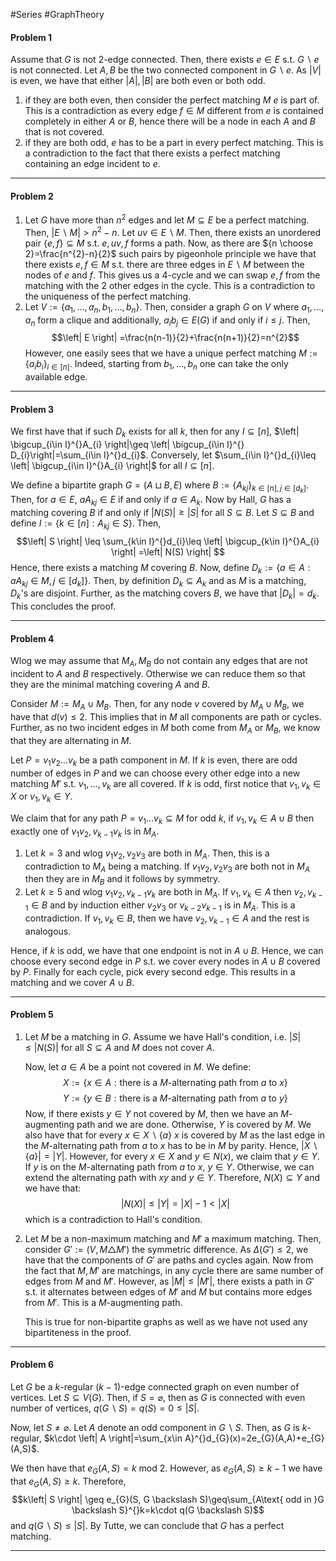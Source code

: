 #Series #GraphTheory 

#### Problem 1
Assume that $G$ is not $2$-edge connected. Then, there exists $e\in E$ s.t. $G \backslash e$ is not connected. Let $A,B$ be the two connected component in $G \backslash e$. As $\left| V \right|$ is even, we have that either $\left| A \right|,\left| B \right|$ are both even or both odd.
1. if they are both even, then consider the perfect matching $M$ $e$ is part of. This is a contradiction as every edge $f\in M$ different from $e$ is contained completely in either $A$ or $B$, hence there will be a node in each $A$ and $B$ that is not covered. 
2. if they are both odd, $e$ has to be a part in every perfect matching. This is a contradiction to the fact that there exists a perfect matching containing an edge incident to $e$. 

---
#### Problem 2
1. Let $G$ have more than $n^{2}$ edges and let $M\subseteq E$ be a perfect matching. Then, $\left| E \backslash M \right|> n^2-n$. Let $uv\in E \backslash M$. Then, there exists an unordered pair $\{ e,f \}\subseteq M$ s.t. $e,uv,f$ forms a path. Now, as there are ${n \choose 2}=\frac{n^{2}-n}{2}$ such pairs by pigeonhole principle we have that there exists $e,f\in M$ s.t. there are three edges in $E \backslash M$ between the nodes of $e$ and $f$. This gives us a $4$-cycle and we can swap $e,f$ from the matching with the 2 other edges in the cycle. This is a contradiction to the uniqueness of the perfect matching.
2. Let $V:=\{ a_{1},\dots,a_{n},b_{1},\dots,b_{n} \}$. Then, consider a graph $G$ on $V$ where $a_{1},\dots,a_{n}$ form a clique and additionally, $a_{i}b_{j}\in E(G)$ if and only if $i\leq j$. Then, $$\left| E \right| =\frac{n(n-1)}{2}+\frac{n(n+1)}{2}=n^{2}$$However, one easily sees that we have a unique perfect matching $M:=\{ a_{i}b_{i} \}_{i\in[n]}$. Indeed, starting from $b_{1},\dots,b_{n}$ one can take the only available edge. 

---
#### Problem 3

We first have that if such $D_{k}$ exists for all $k$, then for any $I\subseteq [n]$, $\left| \bigcup_{i\in I}^{}A_{i} \right|\geq \left| \bigcup_{i\in I}^{} D_{i}\right|=\sum_{i\in I}^{}d_{i}$. Conversely, let $\sum_{i\in I}^{}d_{i}\leq \left| \bigcup_{i\in I}^{}A_{i} \right|$ for all $I\subseteq [n]$. 

We define a bipartite graph $G=(A\sqcup B,E)$ where $B:=\{ A_{kj} \}_{k\in [n],j\in [d_{k}]}$. Then, for $a\in E$, $aA_{kj}\in E$ if and only if $a\in A_{k}$. Now by Hall, $G$ has a matching covering $B$ if and only if $\left| N(S) \right|\geq \left| S \right|$ for all $S\subseteq B$. Let $S\subseteq B$ and define $I:=\{ k\in[n]:A_{kj}\in S \}$. Then, $$\left| S \right| \leq \sum_{k\in I}^{}d_{i}\leq \left| \bigcup_{k\in I}^{}A_{i} \right| =\left| N(S) \right| $$Hence, there exists a matching $M$ covering $B$. Now, define $D_{k}:=\{ a\in A: aA_{kj} \in M,j\in [d_{k}]\}$. Then, by definition $D_{k}\subseteq A_{k}$ and as $M$ is a matching, $D_{k}$'s are disjoint. Further, as the matching covers $B$, we have that $\left| D_{k} \right|=d_{k}$. This concludes the proof.

---
#### Problem 4
Wlog we may assume that $M_{A},M_{B}$ do not contain any edges that are not incident to $A$ and $B$ respectively. Otherwise we can reduce them so that they are the minimal matching covering $A$ and $B$. 

Consider $M:= M_{A}\cup M_{B}$. Then, for any node $v$ covered by $M_{A}\cup M_{B}$, we have that $d(v)\leq 2$. This implies that in $M$ all components are path or cycles. Further, as no two incident edges in $M$ both come from $M_{A}$ or $M_{B}$, we know that they are alternating in $M$. 

Let $P=v_{1}v_{2}\dots v_{k}$ be a path component in $M$. If $k$ is even, there are odd number of edges in $P$ and we can choose every other edge into a new matching $M'$ s.t. $v_{1},\dots,v_{k}$ are all covered. If $k$ is odd, first notice that $v_{1},v_{k}\in X$ or $v_{1},v_{k}\in Y$. 

We claim that for any path $P=v_{1}\dots v_{k}\subseteq M$ for odd $k$, if $v_{1},v_{k}\in A\cup B$ then exactly one of $v_{1}v_{2},v_{k-1}v_{k}$ is in $M_{A}$.
1. Let $k=3$ and wlog $v_{1}v_{2},v_{2}v_{3}$ are both in $M_{A}$. Then, this is a contradiction to $M_{A}$ being a matching. If $v_{1}v_{2},v_{2}v_{3}$ are both not in $M_{A}$ then they are in $M_{B}$ and it follows by symmetry.
2. Let $k\geq 5$ and wlog $v_{1}v_{2},v_{k-1}v_{k}$ are both in $M_{A}$. If $v_{1},v_{k}\in A$ then $v_{2},v_{k-1}\in B$ and by induction either $v_{2}v_{3}$ or $v_{k-2}v_{k-1}$ is in $M_{A}$. This is a contradiction. If $v_{1},v_{k}\in B$, then we have $v_{2},v_{k-1}\in A$ and the rest is analogous.

Hence, if $k$ is odd, we have that one endpoint is not in $A\cup B$. Hence, we can choose every second edge in $P$ s.t. we cover every nodes in $A\cup B$ covered by $P$. Finally for each cycle, pick every second edge.  This results in a matching and we cover $A\cup B$. 

---
#### Problem 5
1. Let $M$ be a matching in $G$. Assume we have Hall's condition, i.e. $\left| S \right|\leq \left| N(S) \right|$ for all $S\subseteq A$ and $M$ does not cover $A$. 
   
   Now, let $a\in A$ be a point not covered in $M$. We define: $$X:=\{ x\in A: \text{there is a }M\text{-alternating path from }a\text{ to }x \}$$$$Y:=\{ y\in B: \text{there is a }M\text{-alternating path from }a\text{ to }y\}$$Now, if there exists $y\in Y$ not covered by $M$, then we have an $M$-augmenting path and we are done. Otherwise, $Y$ is covered by $M$. We also have that for every $x\in X \backslash \{ a \}$ $x$ is covered by $M$ as the last edge in the $M$-alternating path from $a$ to $x$ has to be in $M$ by parity. Hence, $\left| X \backslash\{ a \} \right|=\left| Y \right|$. However, for every $x\in X$ and $y\in N(x)$, we claim that $y\in Y$. If $y$ is on the $M$-alternating path from $a$ to $x$, $y\in Y$. Otherwise, we can extend the alternating path with $xy$ and $y\in Y$. Therefore, $N(X)\subseteq Y$ and we have that: $$\left| N(X) \right| \leq \left| Y \right| =\left| X \right| -1<\left| X \right| $$which is a contradiction to Hall's condition.
2. Let $M$ be a non-maximum matching and $M'$ a maximum matching. Then, consider $G':=(V,M\triangle M')$ the symmetric difference. As $\Delta(G')\leq 2$, we have that the components of $G'$ are paths and cycles again. Now from the fact that $M,M'$ are matchings, in any cycle there are same number of edges from $M$ and $M'$. However, as $\left| M \right|\leq \left| M' \right|$, there exists a path in $G'$ s.t. it alternates between edges of $M'$ and $M$ but contains more edges from $M'$. This is a $M$-augmenting path.
   
   This is true for non-bipartite graphs as well as we have not used any bipartiteness in the proof.

---
#### Problem 6
Let $G$ be a $k$-regular $(k-1)$-edge connected graph on even number of vertices. Let $S\subseteq V(G)$. Then, if $S=\varnothing$, then as $G$ is connected with even number of vertices, $q(G \backslash S)=q(S)=0\leq \left| S \right|$.

Now, let $S\neq \varnothing$. Let $A$ denote an odd component in $G \backslash S$. Then, as $G$ is $k$-regular, $k\cdot \left| A \right|=\sum_{x\in A}^{}d_{G}(x)=2e_{G}(A,A)+e_{G}(A,S)$. 

We then have that $e_{G}(A,S)=k$ mod $2$. However, as $e_{G}(A,S)\geq k-1$ we have that $e_{G}(A,S)\geq k$. Therefore, $$k\left| S \right| \geq e_{G}(S, G \backslash S)\geq\sum_{A\text{ odd in }G \backslash S}^{}k=k\cdot q(G \backslash S)$$and $q(G \backslash S)\leq \left| S \right|$. By Tutte, we can conclude that $G$ has a perfect matching.

---
